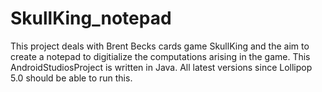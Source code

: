 # SkullKing_notepad
This project deals with Brent Becks cards game SkullKing and the aim to create a notepad to digitialize the computations arising in the game.
This AndroidStudiosProject is written in Java. All latest versions since Lollipop 5.0 should be able to run this.
